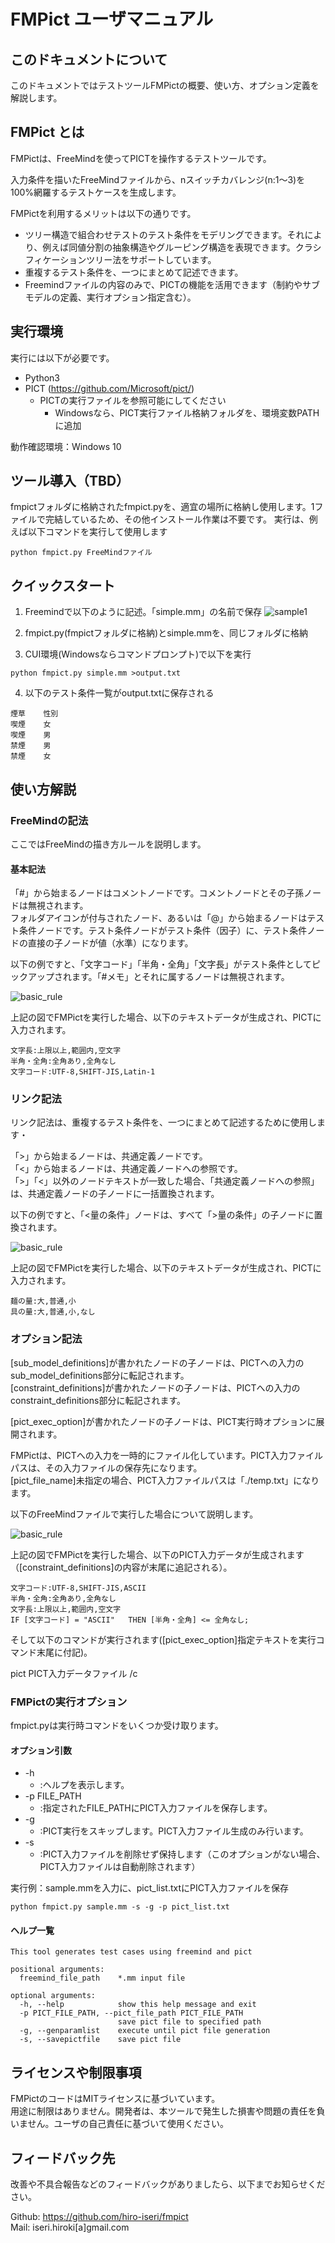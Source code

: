 # FMPict ユーザマニュアル

## このドキュメントについて

このドキュメントではテストツールFMPictの概要、使い方、オプション定義を解説します。

## FMPict とは

FMPictは、FreeMindを使ってPICTを操作するテストツールです。

入力条件を描いたFreeMindファイルから、nスイッチカバレンジ(n:1～3)を100%網羅するテストケースを生成します。

FMPictを利用するメリットは以下の通りです。

* ツリー構造で組合わせテストのテスト条件をモデリングできます。それにより、例えば同値分割の抽象構造やグルーピング構造を表現できます。クラシフィケーションツリー法をサポートしています。
* 重複するテスト条件を、一つにまとめて記述できます。
* Freemindファイルの内容のみで、PICTの機能を活用できます（制約やサブモデルの定義、実行オプション指定含む）。

## 実行環境

実行には以下が必要です。

* Python3
* PICT (https://github.com/Microsoft/pict/)
    * PICTの実行ファイルを参照可能にしてください
        * Windowsなら、PICT実行ファイル格納フォルダを、環境変数PATHに追加

動作確認環境：Windows 10

## ツール導入（TBD）

fmpictフォルダに格納されたfmpict.pyを、適宜の場所に格納し使用します。1ファイルで完結しているため、その他インストール作業は不要です。
実行は、例えば以下コマンドを実行して使用します

`python fmpict.py FreeMindファイル`

## クイックスタート

1. Freemindで以下のように記述。「simple.mm」の名前で保存
![sample1](image/simple.png)

2. fmpict.py(fmpictフォルダに格納)とsimple.mmを、同じフォルダに格納

3. CUI環境(Windowsならコマンドプロンプト)で以下を実行

`python fmpict.py simple.mm >output.txt`

4. 以下のテスト条件一覧がoutput.txtに保存される

```
煙草    性別
喫煙    女
喫煙    男
禁煙    男
禁煙    女
```

## 使い方解説

### FreeMindの記法

ここではFreeMindの描き方ルールを説明します。

#### 基本記法

「#」から始まるノードはコメントノードです。コメントノードとその子孫ノードは無視されます。  
フォルダアイコンが付与されたノード、あるいは「@」から始まるノードはテスト条件ノードです。テスト条件ノードがテスト条件（因子）に、テスト条件ノードの直接の子ノードが値（水準）になります。

以下の例ですと、「文字コード」「半角・全角」「文字長」がテスト条件としてピックアップされます。「#メモ」とそれに属するノードは無視されます。

![basic_rule](image/.basic_rule.png)

上記の図でFMPictを実行した場合、以下のテキストデータが生成され、PICTに入力されます。

```
文字長:上限以上,範囲内,空文字
半角・全角:全角あり,全角なし
文字コード:UTF-8,SHIFT-JIS,Latin-1
```

### リンク記法

リンク記法は、重複するテスト条件を、一つにまとめて記述するために使用します・

「>」から始まるノードは、共通定義ノードです。  
「<」から始まるノードは、共通定義ノードへの参照です。  
「>」「<」以外のノードテキストが一致した場合、「共通定義ノードへの参照」は、共通定義ノードの子ノードに一括置換されます。

以下の例ですと、「<量の条件」ノードは、すべて「>量の条件」の子ノードに置換されます。

![basic_rule](image/.link_rule.png)

上記の図でFMPictを実行した場合、以下のテキストデータが生成され、PICTに入力されます。

```
麺の量:大,普通,小
具の量:大,普通,小,なし
```

### オプション記法

[sub_model_definitions]が書かれたノードの子ノードは、PICTへの入力のsub_model_definitions部分に転記されます。  
[constraint_definitions]が書かれたノードの子ノードは、PICTへの入力のconstraint_definitions部分に転記されます。

[pict_exec_option]が書かれたノードの子ノードは、PICT実行時オプションに展開されます。

FMPictは、PICTへの入力を一時的にファイル化しています。PICT入力ファイルパスは、その入力ファイルの保存先になります。  
[pict_file_name]未指定の場合、PICT入力ファイルパスは「./temp.txt」になります。

以下のFreeMindファイルで実行した場合について説明します。

![basic_rule](image/.option_rule.png)

上記の図でFMPictを実行した場合、以下のPICT入力データが生成されます（[constraint_definitions]の内容が末尾に追記される）。

```
文字コード:UTF-8,SHIFT-JIS,ASCII
半角・全角:全角あり,全角なし
文字長:上限以上,範囲内,空文字
IF [文字コード] = "ASCII"   THEN [半角・全角] <= 全角なし;
```

そして以下のコマンドが実行されます([pict_exec_option]指定テキストを実行コマンド末尾に付記)。

pict PICT入力データファイル /c

### FMPictの実行オプション

fmpict.pyは実行時コマンドをいくつか受け取ります。

#### オプション引数

* -h
    * :ヘルプを表示します。
* -p FILE_PATH
    * :指定されたFILE_PATHにPICT入力ファイルを保存します。
* -g
    * :PICT実行をスキップします。PICT入力ファイル生成のみ行います。
* -s
    * :PICT入力ファイルを削除せず保持します（このオプションがない場合、PICT入力ファイルは自動削除されます）

実行例：sample.mmを入力に、pict_list.txtにPICT入力ファイルを保存

```
python fmpict.py sample.mm -s -g -p pict_list.txt
```

#### ヘルプ一覧
```
This tool generates test cases using freemind and pict

positional arguments:
  freemind_file_path    *.mm input file

optional arguments:
  -h, --help            show this help message and exit
  -p PICT_FILE_PATH, --pict_file_path PICT_FILE_PATH
                        save pict file to specified path
  -g, --genparamlist    execute until pict file generation
  -s, --savepictfile    save pict file
```

## ライセンスや制限事項

FMPictのコードはMITライセンスに基づいています。  
用途に制限はありません。開発者は、本ツールで発生した損害や問題の責任を負いません。ユーザの自己責任に基づいて使用ください。

## フィードバック先

改善や不具合報告などのフィードバックがありましたら、以下までお知らせください。

Github: https://github.com/hiro-iseri/fmpict  
Mail: iseri.hiroki[a]gmail.com